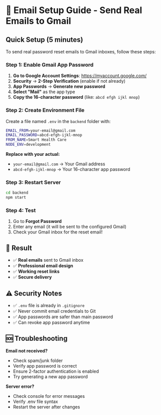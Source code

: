 # 📧 Email Setup Guide - Send Real Emails to Gmail

## Quick Setup (5 minutes)

To send real password reset emails to Gmail inboxes, follow these steps:

### Step 1: Enable Gmail App Password

1. **Go to Google Account Settings**: https://myaccount.google.com/
2. **Security** → **2-Step Verification** (enable if not already)
3. **App Passwords** → **Generate new password**
4. **Select "Mail"** as the app type
5. **Copy the 16-character password** (like: `abcd efgh ijkl mnop`)

### Step 2: Create Environment File

Create a file named `.env` in the `backend` folder with:

```bash
EMAIL_FROM=your-email@gmail.com
EMAIL_PASSWORD=abcd-efgh-ijkl-mnop
FROM_NAME=Smart Health Care
NODE_ENV=development
```

**Replace with your actual:**
- `your-email@gmail.com` → Your Gmail address
- `abcd-efgh-ijkl-mnop` → Your 16-character app password

### Step 3: Restart Server

```bash
cd backend
npm start
```

### Step 4: Test

1. Go to **Forgot Password**
2. Enter any email (it will be sent to the configured Gmail)
3. Check your Gmail inbox for the reset email!

## 🎯 Result

- ✅ **Real emails** sent to Gmail inbox
- ✅ **Professional email design** 
- ✅ **Working reset links**
- ✅ **Secure delivery**

## ⚠️ Security Notes

- ✅ `.env` file is already in `.gitignore`
- ✅ Never commit email credentials to Git
- ✅ App passwords are safer than main password
- ✅ Can revoke app password anytime

## 🆘 Troubleshooting

**Email not received?**
- Check spam/junk folder
- Verify app password is correct
- Ensure 2-factor authentication is enabled
- Try generating a new app password

**Server error?**
- Check console for error messages
- Verify .env file syntax
- Restart the server after changes 